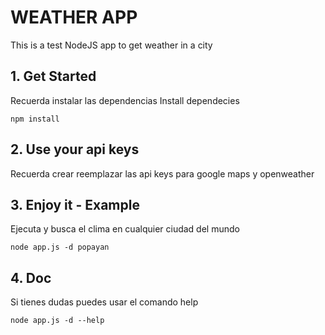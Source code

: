 # WEATHER APP
This is a test NodeJS app to get weather in a city

## 1. Get Started
Recuerda instalar las dependencias
Install dependecies

```npm install```

## 2. Use your api keys
Recuerda crear reemplazar las api keys para google maps y openweather

## 3. Enjoy it - Example
Ejecuta y busca el clima en cualquier ciudad del mundo

```node app.js -d popayan```

## 4. Doc
Si tienes dudas puedes usar el comando help

```node app.js -d --help```